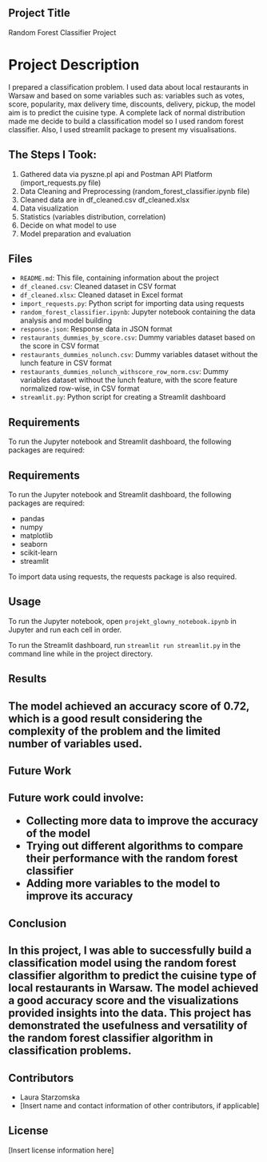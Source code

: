 <h2>Project Title</h2>
<p>Random Forest Classifier Project</p>
<h1>Project Description</h1>
  <p>I prepared a classification problem. I used data about local restaurants in Warsaw and based on some variables such as: variables such as votes, score, popularity, max delivery time, discounts, delivery, pickup, the model aim is to predict the cuisine type. A complete lack of normal distribution made me decide to build a classification model so I used random forest classifier. Also, I used streamlit package to present my visualisations.</p>
  <h2>The Steps I Took:</h2>
  <ol>
    <li>Gathered data via pyszne.pl api and Postman API Platform (import_requests.py file)</li>
    <li>Data Cleaning and Preprocessing (random_forest_classifier.ipynb file)</li>
    <li>Cleaned data are in df_cleaned.csv df_cleaned.xlsx</li>
    <li>Data visualization</li>
    <li>Statistics (variables distribution, correlation)</li>
    <li>Decide on what model to use</li>
    <li>Model preparation and evaluation</li>
  </ol>
</body>
</html>
<h2>Files</h2>
<ul>
<li><code>README.md</code>: This file, containing information about the project</li>
<li><code>df_cleaned.csv</code>: Cleaned dataset in CSV format</li>
<li><code>df_cleaned.xlsx</code>: Cleaned dataset in Excel format</li>
<li><code>import_requests.py</code>: Python script for importing data using requests</li>
<li><code>random_forest_classifier.ipynb</code>: Jupyter notebook containing the data analysis and model building</li>
<li><code>response.json</code>: Response data in JSON format</li>
<li><code>restaurants_dummies_by_score.csv</code>: Dummy variables dataset based on the score in CSV format</li>
<li><code>restaurants_dummies_nolunch.csv</code>: Dummy variables dataset without the lunch feature in CSV format</li>
<li><code>restaurants_dummies_nolunch_withscore_row_norm.csv</code>: Dummy variables dataset without the lunch feature, with the score feature normalized row-wise, in CSV format</li>
<li><code>streamlit.py</code>: Python script for creating a Streamlit dashboard</li>
</ul>
<h2>Requirements</h2>
</ul>
<p>To run the Jupyter notebook and Streamlit dashboard, the following packages are required:</p>
<h2>Requirements</h2>
<p>To run the Jupyter notebook and Streamlit dashboard, the following packages are required:</p>
<ul>
<li>pandas</li>
<li>numpy</li>
<li>matplotlib</li>
<li>seaborn</li>
<li>scikit-learn</li>
<li>streamlit</li>
</ul>
<p>To import data using requests, the requests package is also required.</p>
<h2>Usage</h2>
<p>To run the Jupyter notebook, open <code>projekt_glowny_notebook.ipynb</code> in Jupyter and run each cell in order.</p>
<p>To run the Streamlit dashboard, run <code>streamlit run streamlit.py</code> in the command line while in the project directory.</p>

<h2>Results<h2>
  </p> The model achieved an accuracy score of 0.72, which is a good result considering the complexity of the problem and the limited number of variables used.</p>

<h2>Future Work<h2>
  </p>Future work could involve:</p>

<ul> <li>Collecting more data to improve the accuracy of the model</li> <li>Trying out different algorithms to compare their performance with the random forest classifier</li> <li>Adding more variables to the model to improve its accuracy</li> </ul>

<h2>Conclusion<h2>
In this project, I was able to successfully build a classification model using the random forest classifier algorithm to predict the cuisine type of local restaurants in Warsaw. The model achieved a good accuracy score and the visualizations provided insights into the data. This project has demonstrated the usefulness and versatility of the random forest classifier algorithm in classification problems.</p>

<h2>Contributors</h2>
<ul>
<li>Laura Starzomska</li>
<li>[Insert name and contact information of other contributors, if applicable]</li>
</ul>
<h2>License</h2>
<p>[Insert license information here]</p>
